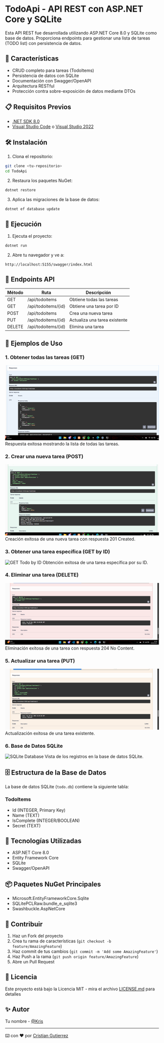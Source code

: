 # TodoApi - API REST con ASP.NET Core y SQLite

Esta API REST fue desarrollada utilizando ASP.NET Core 8.0 y SQLite como base de datos. Proporciona endpoints para gestionar una lista de tareas (TODO list) con persistencia de datos.

## 🚀 Características

- CRUD completo para tareas (TodoItems)
- Persistencia de datos con SQLite
- Documentación con Swagger/OpenAPI
- Arquitectura RESTful
- Protección contra sobre-exposición de datos mediante DTOs

## 📋 Requisitos Previos

- [.NET SDK 8.0](https://dotnet.microsoft.com/download/dotnet/8.0)
- [Visual Studio Code](https://code.visualstudio.com/) o [Visual Studio 2022](https://visualstudio.microsoft.com/vs/)

## 🛠️ Instalación

1. Clona el repositorio:

```bash
git clone <tu-repositorio>
cd TodoApi
```

2. Restaura los paquetes NuGet:

```bash
dotnet restore
```

3. Aplica las migraciones de la base de datos:

```bash
dotnet ef database update
```

## 🚀 Ejecución

1. Ejecuta el proyecto:

```bash
dotnet run
```

2. Abre tu navegador y ve a:

```
http://localhost:5155/swagger/index.html
```

## 📌 Endpoints API

| Método | Ruta                | Descripción                   |
| ------ | ------------------- | ----------------------------- |
| GET    | /api/todoitems      | Obtiene todas las tareas      |
| GET    | /api/todoitems/{id} | Obtiene una tarea por ID      |
| POST   | /api/todoitems      | Crea una nueva tarea          |
| PUT    | /api/todoitems/{id} | Actualiza una tarea existente |
| DELETE | /api/todoitems/{id} | Elimina una tarea             |

## 📸 Ejemplos de Uso

### 1. Obtener todas las tareas (GET)

![GET Todos](images/get.png)
Respuesta exitosa mostrando la lista de todas las tareas.

### 2. Crear una nueva tarea (POST)

![POST Todo](images/post.png)
Creación exitosa de una nueva tarea con respuesta 201 Created.

### 3. Obtener una tarea específica (GET by ID)

![GET Todo by ID](images/get_todo_by_id.png)
Obtención exitosa de una tarea específica por su ID.

### 4. Eliminar una tarea (DELETE)

![DELETE Todo](images/delete.png)
Eliminación exitosa de una tarea con respuesta 204 No Content.

### 5. Actualizar una tarea (PUT)

![PUT Todo](images/put.png)
Actualización exitosa de una tarea existente.

### 6. Base de Datos SQLite

![SQLite Database](images/sqlite_db.png)
Vista de los registros en la base de datos SQLite.

## 🗄️ Estructura de la Base de Datos

La base de datos SQLite (`todo.db`) contiene la siguiente tabla:

### TodoItems

- Id (INTEGER, Primary Key)
- Name (TEXT)
- IsComplete (INTEGER/BOOLEAN)
- Secret (TEXT)

## 🔧 Tecnologías Utilizadas

- ASP.NET Core 8.0
- Entity Framework Core
- SQLite
- Swagger/OpenAPI

## 📦 Paquetes NuGet Principales

- Microsoft.EntityFrameworkCore.Sqlite
- SQLitePCLRaw.bundle_e_sqlite3
- Swashbuckle.AspNetCore

## 🤝 Contribuir

1. Haz un Fork del proyecto
2. Crea tu rama de características (`git checkout -b feature/AmazingFeature`)
3. Haz commit de tus cambios (`git commit -m 'Add some AmazingFeature'`)
4. Haz Push a la rama (`git push origin feature/AmazingFeature`)
5. Abre un Pull Request

## 📝 Licencia

Este proyecto está bajo la Licencia MIT - mira el archivo [LICENSE.md](LICENSE.md) para detalles

## ✨ Autor

Tu nombre - [@Kris](https://www.youtube.com/watch?v=xvFZjo5PgG0&pp=ygUIcmlja3JvbGzSBwkJhAkBhyohjO8%3D)

---

⌨️ con ❤️ por [Cristian Gutierrez](https://github.com/KRis20F)
